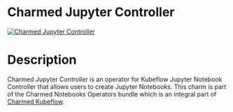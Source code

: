 # Charmed Jupyter Controller

[![Charmed Jupyter Controller](https://charmhub.io/jupyter-controller/badge.svg)](https://charmhub.io/jupyter-controller)

# Description

Charmed Jupyter Controller is an operator for Kubeflow Jupyter Notebook Controller that allows users to create Jupyter Notebooks.
This charm is part of the Charmed Notebooks Operators bundle which is an integral part of [Charmed Kubeflow](https://charmhub.io/kubeflow).
